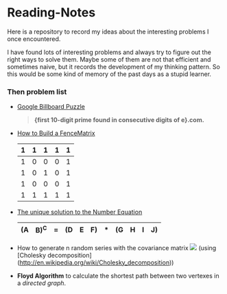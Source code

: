 # Reading-Notes
Here is a repository to record my ideas about the interesting problems I once encountered.

I have found lots of interesting problems and always try to figure out the right ways to solve them. Maybe some of them are not that efficient and sometimes naive, but it records the development of my thinking pattern. So this would be some kind of memory of the past days as a stupid learner.

### Then problem list

* [Google Billboard Puzzle](https://github.com/Arattheft-Yellow/Reading-Notes/blob/master/Google%20Billboard%20Puzzle.md)

	> **{first 10-digit prime found in consecutive digits of e}.com.**
* [How to Build a FenceMatrix](https://github.com/Arattheft-Yellow/Reading-Notes/blob/master/How%20to%20Build%20a%20FenceMatrix.md)

	1|1|1|1|1
	---|---|---|---|---
    1|0|0|0|1
    1|0|1|0|1 
    1|0|0|0|1
    1|1|1|1|1
    
* [The unique solution to the Number Equation](https://github.com/Arattheft-Yellow/Reading-Notes/blob/master/The%20unique%20solution%20to%20the%20Number%20Equation.md)

	(A|B)<sup>C</sup>|=|(D|E|F)|*|(G|H|I|J) 
	---|---|---|---|---|---|---|---|---|---|---
	
* How to generate n random series with the covariance matrix <img src="http://chart.googleapis.com/chart?cht=tx&chl= \Sigma" style="border:none;"> (using [Cholesky decomposition] (http://en.wikipedia.org/wiki/Cholesky_decomposition))

* **Floyd Algorithm** to calculate the shortest path between two vertexes in a *directed graph*.

	

